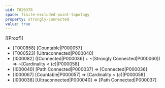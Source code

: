 ```yaml
---
uid: T020378
space: finite-excluded-point-topology
property: strongly-connected
value: true
---
```

[[Proof]]

* [T000858] [Countable|P000057]
* [T000523] [Ultraconnected|P000040]
* [I000082] ([Connected|P000036] + ~[Strongly Connected|P000060]) => ~[Cardinality < $\mathfrak(c)$|P000058]
* [I000040] [Path Connected|P000037] => [Connected|P000036]
* [I000067] [Countable|P000057] => [Cardinality < $\mathfrak(c)$|P000058]
* [I000038] [Ultraconnected|P000040] => [Path Connected|P000037]

